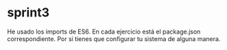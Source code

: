# sprint3

He usado los imports de ES6. En cada ejercicio está el package.json correspondiente. Por si tienes que configurar tu sistema de alguna manera.
